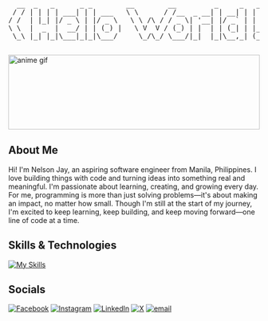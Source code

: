 
<div align="center">
    
  <pre >
  __  _   _      _ _        __        __         _     _   _      __ __  
 / / | | | | ___| | | ___   \ \      / /__  _ __| | __| | | |    / / \ \ 
/ /  | |_| |/ _ \ | |/ _ \   \ \ /\ / / _ \| '__| |/ _` | | |   / /   \ \
\ \  |  _  |  __/ | | (_) |   \ V  V / (_) | |  | | (_| | |_|  / /    / /
 \_\ |_| |_|\___|_|_|\___/     \_/\_/ \___/|_|  |_|\__,_| (_) /_/    /_/ 
  </pre>
</div>


<div style="border-radius: 20%;">
  <img src="https://media2.giphy.com/media/v1.Y2lkPTc5MGI3NjExbnJrYzNuYXAzbTR6Z29qMjBzN2l3b21teWtoMG4xdmNvdmM5aTY0ayZlcD12MV9pbnRlcm5hbF9naWZfYnlfaWQmY3Q9Zw/Hf94BspUpu0JW/giphy.gif" alt="anime gif" width="100%" height="150vh"/>
</div>










## About Me
 <p>
    Hi! I'm Nelson Jay, an aspiring software engineer from Manila, Philippines. I love building things with code and turning ideas into something real and meaningful. I'm passionate about learning, creating, and growing every day. For me, programming is more than just solving problems—it's about making an impact, no matter how small. Though I'm still at the start of my journey, I'm excited to keep learning, keep building, and keep moving forward—one line of code at a time.
  </p>



## Skills & Technologies

[![My Skills](https://skillicons.dev/icons?i=html,css,js,react,tailwind,bootstrap,express,mongodb,nodejs,postgres,postman,php,mysql,vercel,ts,nextjs&perline=16)](https://skillicons.dev)

## Socials
[![Facebook](https://img.shields.io/badge/Facebook-%231877F2.svg?logo=Facebook&logoColor=white)](https://facebook.com/njveneracionn) [![Instagram](https://img.shields.io/badge/Instagram-%23E4405F.svg?logo=Instagram&logoColor=white)](https://instagram.com/njsven) [![LinkedIn](https://img.shields.io/badge/LinkedIn-%230077B5.svg?logo=linkedin&logoColor=white)](https://linkedin.com/in/nelsonjayveneracion) [![X](https://img.shields.io/badge/X-black.svg?logo=X&logoColor=white)](https://x.com/aamryme) [![email](https://img.shields.io/badge/Email-D14836?logo=gmail&logoColor=white)](mailto:njsvenn@gmail.com) 

## 


